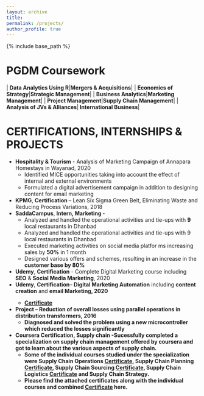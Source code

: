```yaml
---
layout: archive
title: 
permalink: /projects/
author_profile: true
---
```


{% include base_path %}

PGDM Coursework
======

| <b>Data Analytics Using R</b>|<b>Mergers & Acquisitions</b>|
| <b>Economics of Strategy</b>|<b>Strategic Management</b>|
| <b>Business Analytics</b>|<b>Marketing Management</b>|
| <b>Project Management</b>|<b>Supply Chain Management</b>|
| <b>Analysis of JVs & Alliances</b>|<b> International Business</b>|

CERTIFICATIONS, INTERNSHIPS & PROJECTS
======
* <b>Hospitality & Tourism</b> - Analysis of Marketing Campaign of Annapara Homestays in Wayanad, 2020
  * Identified MICE opportunities taking into account the effect of internal and external environments
  * Formulated a digital advertisement campaign in addition to designing content for email marketing
* <b>KPMG</b>, <b> Certification </b> – Lean Six Sigma Green Belt, Eliminating Waste and Reducing Process Variations, 2018
* <b>SaddaCampus</b>, <b> Intern, Marketing </b> -
  * Analyzed and handled the operational activities and tie-ups with <b>9</b> local restaurants in Dhanbad
  * Analyzed and handled the operational activities and tie-ups with 9 local restaurants in Dhanbad
  * Executed marketing activities on social media platfor ms increasing sales by <b>50%</b> in 1 month
  * Designed various offers and schemes, resulting in an increase in the <b>customer base by 80%</b>
* <b>Udemy</b>, <b>Certification</b> - Complete Digital Marketing course including <b>SEO</b> & <b>Social Media Marketing</b>, 2020
* <b>Udemy</b>, <b>Certification</b>– <b>Digital Marketing Automation</b> including <b>content creation</b> and <b>email Marketing<b/>, 2020
  * [Certificate](/images/udemy_digital_marketing.pdf)
* <b>Project – Reduction of overall losses using parallel operations in distribution transformers</b>, 2016
  * Diagnosed and solved the problem using a new microcontroller which reduced the losses significantly
* <b>Coursera Certification</b>, <b>Supply chain </b> -Sucessfully completed a specialization on supply chain management offered by coursera and got to learn about the various aspects of supply chain.
  * Some of the individual courses studied under the specialization were <b>Supply Chain Operations</b> [Certificate](/images/SC_operations.pdf), <b>Supply Chain Planning</b> [Certificate](/images/SC_planing.pdf), <b>Supply Chain Sourcing</b> [Certificate](/images/Supply_Chain_Sourcing.pdf), <b>Supply Chain Logistics</b> [Certificate](/images/SC_Logistics.pdf) and <b>Supply Chain Strategy</b>.
  * Please find the attached certificates along with the individual courses and combined [Certificate](/images/SupplyChain.pdf) here.
